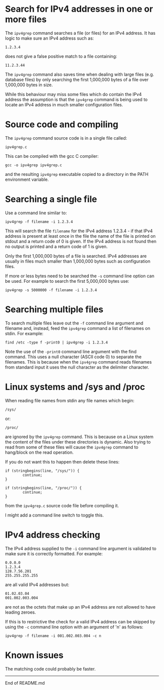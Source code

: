 # Search for IPv4 addresses in one or more files

The `ipv4grep` command searches a file (or files) for an IPv4 address. It has
logic to make sure an IPv4 address such as:

```
1.2.3.4
```

does not give a false positive match to a file containing:

```
11.2.3.44
```

The `ipv4grep` command also saves time when dealing with large files (e.g. database files) by
only searching the first 1,000,000 bytes of a file over 1,000,000 bytes in size.

While this behaviour may miss some files which do contain the IPv4 address the assumption is that
the `ipv4grep` command is being used to locate an IPv4 address in much smaller configuration files.

# Source code and compiling

The `ipv4grep` command source code is in a single file called:

```
ipv4grep.c
```

This can be compiled with the gcc C compiler:

```
gcc -o ipv4grep ipv4grep.c
```

and the resulting `ipv4grep` executable copied to a directory in the PATH environment variable.

# Searching a single file

Use a command line similar to:

```
ipv4grep -f filename -i 1.2.3.4
```

This will search the file `filename` for the IPv4 address 1.2.3.4 - if that IPv4 address is present at least once in the file the name of
the file is printed on stdout and a return code of 0 is given. If the IPv4 address is not found then no output is printed and
a return code of 1 is given.

Only the first 1,000,000 bytes of a file is searched. IPv4 addresses are usually in files much smaller
than 1,000,000 bytes such as configuration files.

If more or less bytes need to be searched the `-s` command line option can be used. For example to search the first 5,000,000 bytes use:

```
ipv4grep -s 5000000 -f filename -i 1.2.3.4
```

# Searching multiple files

To search multiple files leave out the `-f` command line argument and filename and, instead, feed the `ipv4grep`
command a list of filenames on stdin. For example:

```
find /etc -type f -print0 | ipv4grep -i 1.2.3.4
```

Note the use of the `-print0` command line argument with the find command. This uses a null character (ASCII code 0) to separate the
filenames. This is because when the `ipv4grep` command reads filenames from standard input it uses the null character as
the delimiter character.

# Linux systems and /sys and /proc

When reading file names from stdin any file names which begin:

```
/sys/
```

or:

```
/proc/
```

are ignored by the `ipv4grep` command. This is because on a Linux system the content of the files
under these directories is dynamic. Also trying to read from some of
these files will cause the `ipv4grep` command to hang/block on the read operation.

If you do not want this to happen then delete these lines:

```
if (stringbegins(line, "/sys/")) {
        continue;
}

if (stringbegins(line, "/proc/")) {
        continue;
}
```

from the `ipv4grep.c` source code file before compiling it.

I might add a command line switch to toggle this.


# IPv4 address checking

The IPv4 address supplied to the `-i` command line argument is validated to make sure it is correctly formatted. For example:

```
0.0.0.0
1.2.3.4
128.7.56.201
255.255.255.255
```

are all valid IPv4 addresses but:

```
01.02.03.04
001.002.003.004
```

are not as the octets that make up an IPv4 address are not allowed to have leading zeroes.

If this is to restrictive the check for a valid IPv4 address can be skipped by using the `-c` command
line option with an argument of 'n' as follows:

```
ipv4grep -f filename -i 001.002.003.004 -c n
```

# Known issues

The matching code could probably be faster.

----------------
End of README.md
